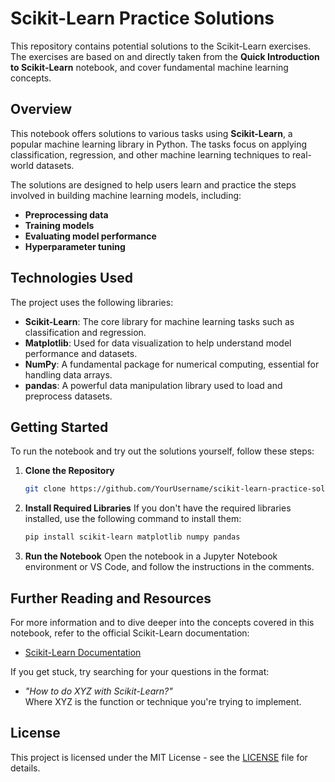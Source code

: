 
# Scikit-Learn Practice Solutions

This repository contains potential solutions to the Scikit-Learn exercises. The exercises are based on and directly taken from the **Quick Introduction to Scikit-Learn** notebook, and cover fundamental machine learning concepts.

## Overview
This notebook offers solutions to various tasks using **Scikit-Learn**, a popular machine learning library in Python. The tasks focus on applying classification, regression, and other machine learning techniques to real-world datasets.

The solutions are designed to help users learn and practice the steps involved in building machine learning models, including:
- **Preprocessing data**
- **Training models**
- **Evaluating model performance**
- **Hyperparameter tuning**

## Technologies Used
The project uses the following libraries:
- **Scikit-Learn**: The core library for machine learning tasks such as classification and regression.
- **Matplotlib**: Used for data visualization to help understand model performance and datasets.
- **NumPy**: A fundamental package for numerical computing, essential for handling data arrays.
- **pandas**: A powerful data manipulation library used to load and preprocess datasets.

## Getting Started
To run the notebook and try out the solutions yourself, follow these steps:

1. **Clone the Repository**
   ```bash
   git clone https://github.com/YourUsername/scikit-learn-practice-solutions.git
   ```
   
2. **Install Required Libraries**
   If you don't have the required libraries installed, use the following command to install them:
   ```bash
   pip install scikit-learn matplotlib numpy pandas
   ```

3. **Run the Notebook**
   Open the notebook in a Jupyter Notebook environment or VS Code, and follow the instructions in the comments.


## Further Reading and Resources
For more information and to dive deeper into the concepts covered in this notebook, refer to the official Scikit-Learn documentation:
- [Scikit-Learn Documentation](https://scikit-learn.org/)

If you get stuck, try searching for your questions in the format:
- *"How to do XYZ with Scikit-Learn?"*  
Where XYZ is the function or technique you're trying to implement.

## License
This project is licensed under the MIT License - see the [LICENSE](LICENSE) file for details.

